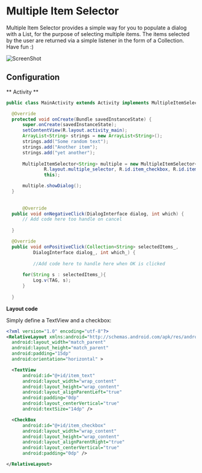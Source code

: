 Multiple Item Selector
======================
Multiple Item Selector provides a simple way for you to populate a dialog with a List, for the purpose of selecting multiple items.
The items selected by the user are returned via a simple listener in the form of a Collection. Have fun :)


![ScreenShot](https://raw.github.com/SundeepK/Multiple-Item-Selector/master/ScreenCaps/multipleItemSelectorCap.png)


## Configuration

** Activity **

  ``` java
public class MainActivity extends Activity implements MultipleItemSelector.OnClickListener<String>{

	@Override
	protected void onCreate(Bundle savedInstanceState) {
		super.onCreate(savedInstanceState);
		setContentView(R.layout.activity_main);
		ArrayList<String> strings = new ArrayList<String>();
		strings.add("Some random text");
		strings.add("Another item");
		strings.add("yet another");
		
		MultipleItemSelector<String> multiple = new MultipleItemSelector<String>(this, 
				R.layout.multiple_selector, R.id.item_checkbox, R.id.item_text, strings,
				this);

		multiple.showDialog();
	}
	
	
		@Override
	public void onNegativeClick(DialogInterface dialog, int which) {
		// Add code here too handle on cancel 
		
	}

	@Override
	public void onPositiveClick(Collection<String> selectedItems_,
			DialogInterface dialog_, int which_) {
			
			//Add code here to handle here when OK is clicked
			
		for(String s : selectedItems_){
			Log.v(TAG, s);
		}
	
	}
  ``` 

**Layout code**

Simply define a TextView and a checkbox:

  ``` xml
<?xml version="1.0" encoding="utf-8"?>
<RelativeLayout xmlns:android="http://schemas.android.com/apk/res/android"
    android:layout_width="match_parent"
    android:layout_height="match_parent"
    android:padding="15dp"
    android:orientation="horizontal" >

    <TextView
        android:id="@+id/item_text"
        android:layout_width="wrap_content"
        android:layout_height="wrap_content"
        android:layout_alignParentLeft="true"
        android:padding="0dp"
        android:layout_centerVertical="true"
        android:textSize="14dp" />

    <CheckBox
        android:id="@+id/item_checkbox"
        android:layout_width="wrap_content"
        android:layout_height="wrap_content"
        android:layout_alignParentRight="true"
        android:layout_centerVertical="true"
        android:padding="0dp" />

</RelativeLayout>
  ```


